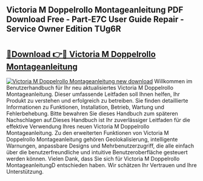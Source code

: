 ## Victoria M Doppelrollo Montageanleitung PDF Download Free - Part-E7C User Guide Repair - Service Owner Edition TUg6R

# <h2><a href="http://df74ke.blite.top/?on=Victoria+M+Doppelrollo+Montageanleitung">🔗Download 👉🔴 Victoria M Doppelrollo Montageanleitung</a></h2>

[![Victoria M Doppelrollo Montageanleitung new download](https://i.imgur.com/lujVjoI.png)](http://df74ke.blite.top/?on=Victoria+M+Doppelrollo+Montageanleitung)
Willkommen im Benutzerhandbuch für Ihr neu aktualisiertes Victoria M Doppelrollo Montageanleitung. Dieser umfassende Leitfaden soll Ihnen helfen, Ihr Produkt zu verstehen und erfolgreich zu betreiben. Sie finden detaillierte Informationen zu Funktionen, Installation, Betrieb, Wartung und Fehlerbehebung. Bitte bewahren Sie dieses Handbuch zum späteren Nachschlagen auf.Dieses Handbuch ist Ihr zuverlässiger Leitfaden für die effektive Verwendung Ihres neuen Victoria M Doppelrollo Montageanleitung. Zu den erweiterten Funktionen von Victoria M Doppelrollo Montageanleitung gehören Geolokalisierung, intelligente Warnungen, anpassbare Designs und Mehrbenutzerzugriff, die alle einfach über die benutzerfreundliche und intuitive Benutzeroberfläche gesteuert werden können. Vielen Dank, dass Sie sich für Victoria M Doppelrollo MontageanleitungD entschieden haben. Wir schätzen Ihr Vertrauen und Ihre Unterstützung.

